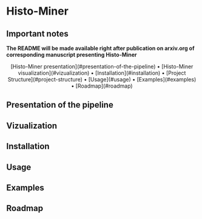 # Histo-Miner

## Important notes

**The README will be made available right after publication on arxiv.org of corresponding manuscript presenting Histo-Miner** 

<div align="center">
[Histo-Miner presentation](#presentation-of-the-pipeline) • [Histo-Miner visualization](#vizualization) • [Installation](#installation) • [Project Structure](#project-structure) • [Usage](#usage) • [Examples](#examples) • [Roadmap](#roadmap) 

</div>


## Presentation of the pipeline

## Vizualization

## Installation

## Usage

## Examples 

## Roadmap
